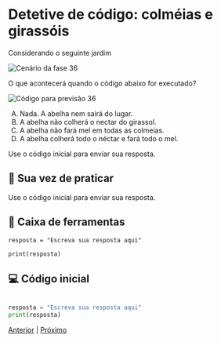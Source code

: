# Detetive de código: colméias e girassóis

Considerando o seguinte jardim

![Cenário da fase 36](cenario_36.png)

O que acontecerá quando o código abaixo for executado?

![Código para previsão 36](previsao_36.png)

<!-- para a lista ser A, B, C, D -->
<style type="text/css">
    ol { list-style-type: upper-alpha; }
</style>

1) Nada. A abelha nem sairá do lugar.
1) A abelha não colherá o nectar do girassol.
1) A abelha não fará mel em todas as colmeias.
1) A abelha colherá todo o néctar e fará todo o mel.

Use o código inicial para enviar sua resposta.


## 🐝 Sua vez de praticar

Use o código inicial para enviar sua resposta.


## 🧰 Caixa de ferramentas

`resposta = "Escreva sua resposta aqui"`

`print(resposta)`


## 💻 Código inicial

```python

resposta = "Escreva sua resposta aqui"
print(resposta)

```

[Anterior](../fase35/README.md) | [Próximo](../fase37/README.md)
